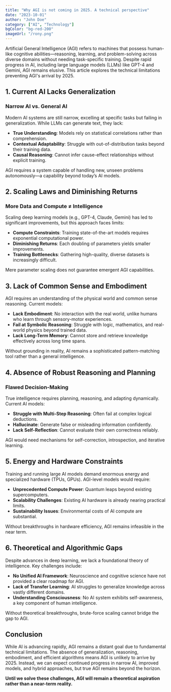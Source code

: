 ```yaml
---
title: "Why AGI is not coming in 2025. A technical perspective"
date: "2023-10-01"
author: "John Doe"
category: ["AI", "Technology"]
bgColor: "bg-red-200"
imageUrl: "/rony.png"
---
```


Artificial General Intelligence (AGI) refers to machines that possess human-like cognitive abilities—reasoning, learning, and problem-solving across diverse domains without needing task-specific training. Despite rapid progress in AI, including large language models (LLMs) like GPT-4 and Gemini, AGI remains elusive. This article explores the technical limitations preventing AGI's arrival by 2025.

## 1. Current AI Lacks Generalization

### Narrow AI vs. General AI

Modern AI systems are still narrow, excelling at specific tasks but failing in generalization. While LLMs can generate text, they lack:

- **True Understanding**: Models rely on statistical correlations rather than comprehension.
- **Contextual Adaptability**: Struggle with out-of-distribution tasks beyond their training data.
- **Causal Reasoning**: Cannot infer cause-effect relationships without explicit training.

AGI requires a system capable of handling new, unseen problems autonomously—a capability beyond today’s AI models.

## 2. Scaling Laws and Diminishing Returns

### More Data and Compute ≠ Intelligence

Scaling deep learning models (e.g., GPT-4, Claude, Gemini) has led to significant improvements, but this approach faces limits:

- **Compute Constraints**: Training state-of-the-art models requires exponential computational power.
- **Diminishing Returns**: Each doubling of parameters yields smaller improvements.
- **Training Bottlenecks**: Gathering high-quality, diverse datasets is increasingly difficult.

Mere parameter scaling does not guarantee emergent AGI capabilities.

## 3. Lack of Common Sense and Embodiment

AGI requires an understanding of the physical world and common sense reasoning. Current models:

- **Lack Embodiment**: No interaction with the real world, unlike humans who learn through sensory-motor experiences.
- **Fail at Symbolic Reasoning**: Struggle with logic, mathematics, and real-world physics beyond trained data.
- **Lack Long-Term Memory**: Cannot store and retrieve knowledge effectively across long time spans.

Without grounding in reality, AI remains a sophisticated pattern-matching tool rather than a general intelligence.

## 4. Absence of Robust Reasoning and Planning

### Flawed Decision-Making

True intelligence requires planning, reasoning, and adapting dynamically. Current AI models:

- **Struggle with Multi-Step Reasoning**: Often fail at complex logical deductions.
- **Hallucinate**: Generate false or misleading information confidently.
- **Lack Self-Reflection**: Cannot evaluate their own correctness reliably.

AGI would need mechanisms for self-correction, introspection, and iterative learning.

## 5. Energy and Hardware Constraints

Training and running large AI models demand enormous energy and specialized hardware (TPUs, GPUs). AGI-level models would require:

- **Unprecedented Compute Power**: Quantum leaps beyond existing supercomputers.
- **Scalability Challenges**: Existing AI hardware is already nearing practical limits.
- **Sustainability Issues**: Environmental costs of AI compute are substantial.

Without breakthroughs in hardware efficiency, AGI remains infeasible in the near term.

## 6. Theoretical and Algorithmic Gaps

Despite advances in deep learning, we lack a foundational theory of intelligence. Key challenges include:

- **No Unified AI Framework**: Neuroscience and cognitive science have not provided a clear roadmap for AGI.
- **Lack of Transfer Learning**: AI struggles to generalize knowledge across vastly different domains.
- **Understanding Consciousness**: No AI system exhibits self-awareness, a key component of human intelligence.

Without theoretical breakthroughs, brute-force scaling cannot bridge the gap to AGI.

## Conclusion

While AI is advancing rapidly, AGI remains a distant goal due to fundamental technical limitations. The absence of generalization, reasoning, embodiment, and efficient algorithms means AGI is unlikely to arrive by 2025. Instead, we can expect continued progress in narrow AI, improved models, and hybrid approaches, but true AGI remains beyond the horizon.

**Until we solve these challenges, AGI will remain a theoretical aspiration rather than a near-term reality.**
